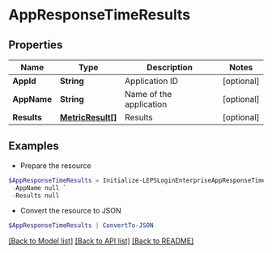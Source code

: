# AppResponseTimeResults
## Properties

Name | Type | Description | Notes
------------ | ------------- | ------------- | -------------
**AppId** | **String** | Application ID | [optional] 
**AppName** | **String** | Name of the application | [optional] 
**Results** | [**MetricResult[]**](MetricResult.md) | Results | [optional] 

## Examples

- Prepare the resource
```powershell
$AppResponseTimeResults = Initialize-LEPSLoginEnterpriseAppResponseTimeResults  -AppId null `
 -AppName null `
 -Results null
```

- Convert the resource to JSON
```powershell
$AppResponseTimeResults | ConvertTo-JSON
```

[[Back to Model list]](../README.md#documentation-for-models) [[Back to API list]](../README.md#documentation-for-api-endpoints) [[Back to README]](../README.md)

